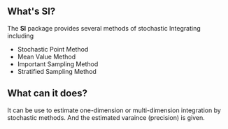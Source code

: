 ## What's **SI**?

The **SI** package provides several methods of stochastic Integrating including

- Stochastic Point Method
- Mean Value Method
- Important Sampling Method
- Stratified Sampling Method

## What can it does?

It can be use to estimate one-dimension or multi-dimension integration by stochastic methods. And the estimated varaince (precision) is given.
